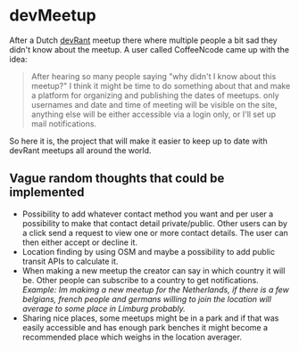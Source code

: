 # devMeetup

After a Dutch [devRant](https://devrant.com/) meetup there where multiple people a bit sad they didn't know about the meetup. A user called CoffeeNcode came up with the idea:
> After hearing so many people saying "why didn't I know about this meetup?" I think it might be time to do something about that and make a platform for organizing and publishing the dates of meetups. only usernames and date and time of meeting will be visible on the site, anything else will be either accessible via a login only, or I'll set up mail notifications.

So here it is, the project that will make it easier to keep up to date with devRant meetups all around the world.

## Vague random thoughts that could be implemented
- Possibility to add whatever contact method you want and per user a possibility to make that contact detail private/public. Other users can by a click send a request to view one or more contact details. The user can then either accept or decline it.
- Location finding by using OSM and maybe a possibility to add public transit APIs to calculate it.
- When making a new meetup the creator can say in which country it will be. Other people can subscribe to a country to get notifications.  
_Example: Im makimg a new meetup for the Netherlands, if there is a few belgians, french people and germans willing to join the location will average to some place in Limburg probably._
- Sharing nice places, some meetups might be in a park and if that was easily accessible and has enough park benches it might become a recommended place which weighs in the location averager.

